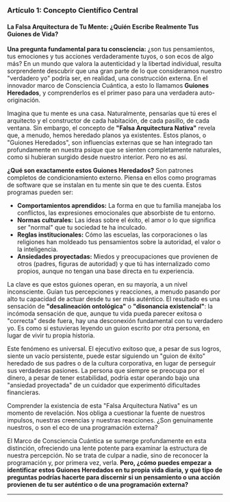 ### **Artículo 1: Concepto Científico Central**
#### **La Falsa Arquitectura de Tu Mente: ¿Quién Escribe Realmente Tus Guiones de Vida?**

**Una pregunta fundamental para tu consciencia:** ¿son tus pensamientos, tus emociones y tus acciones verdaderamente tuyos, o son ecos de algo más? En un mundo que valora la autenticidad y la libertad individual, resulta sorprendente descubrir que una gran parte de lo que consideramos nuestro "verdadero yo" podría ser, en realidad, una construcción externa. En el innovador marco de Consciencia Cuántica, a esto lo llamamos **Guiones Heredados**, y comprenderlos es el primer paso para una verdadera auto-originación.

Imagina que tu mente es una casa. Naturalmente, pensarías que tú eres el arquitecto y el constructor de cada habitación, de cada pasillo, de cada ventana. Sin embargo, el concepto de **"Falsa Arquitectura Nativa"** revela que, a menudo, hemos heredado planos ya existentes. Estos planos, o "Guiones Heredados", son influencias externas que se han integrado tan profundamente en nuestra psique que se sienten completamente naturales, como si hubieran surgido desde nuestro interior. Pero no es así.

**¿Qué son exactamente estos Guiones Heredados?** Son patrones completos de condicionamiento externo. Piensa en ellos como programas de software que se instalan en tu mente sin que te des cuenta. Estos programas pueden ser:

*   **Comportamientos aprendidos:** La forma en que tu familia manejaba los conflictos, las expresiones emocionales que absorbiste de tu entorno.
*   **Normas culturales:** Las ideas sobre el éxito, el amor o lo que significa ser "normal" que tu sociedad te ha inculcado.
*   **Reglas institucionales:** Cómo las escuelas, las corporaciones o las religiones han moldeado tus pensamientos sobre la autoridad, el valor o la inteligencia.
*   **Ansiedades proyectadas:** Miedos y preocupaciones que provienen de otros (padres, figuras de autoridad) y que tú has internalizado como propios, aunque no tengan una base directa en tu experiencia.

La clave es que estos guiones operan, en su mayoría, a un nivel inconsciente. Guían tus percepciones y reacciones, a menudo pasando por alto tu capacidad de actuar desde tu ser más auténtico. El resultado es una sensación de **"desalineación ontológica"** o **"disonancia existencial"**: la incómoda sensación de que, aunque tu vida pueda parecer exitosa o "correcta" desde fuera, hay una desconexión fundamental con tu verdadero yo. Es como si estuvieras leyendo un guion escrito por otra persona, en lugar de vivir tu propia historia.

Este fenómeno es universal. El ejecutivo exitoso que, a pesar de sus logros, siente un vacío persistente, puede estar siguiendo un "guion de éxito" heredado de sus padres o de la cultura corporativa, en lugar de perseguir sus verdaderas pasiones. La persona que siempre se preocupa por el dinero, a pesar de tener estabilidad, podría estar operando bajo una "ansiedad proyectada" de un cuidador que experimentó dificultades financieras.

Comprender la existencia de esta "Falsa Arquitectura Nativa" es un momento de revelación. Nos obliga a cuestionar la fuente de nuestros impulsos, nuestras creencias y nuestras reacciones. ¿Son genuinamente nuestros, o son el eco de una programación externa?

El Marco de Consciencia Cuántica se sumerge profundamente en esta distinción, ofreciendo una lente potente para examinar la estructura de nuestra percepción. No se trata de culpar a nadie, sino de reconocer la programación y, por primera vez, verla. **Pero, ¿cómo puedes empezar a identificar estos Guiones Heredados en tu propia vida diaria, y qué tipo de preguntas podrías hacerte para discernir si un pensamiento o una acción provienen de tu ser auténtico o de una programación externa?**

---